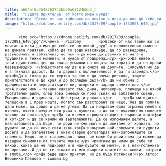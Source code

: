 ```yaml
---
title: a664ef6a3543262742bb69a68124b5d3_t
mitle:  "Лудата приятелка, от която имам нужда"
description: "Всеки от нас тайничко си мечтае и иска да има до себе си по някой „луд“ в положителния смисъл на думата приятел, който да го води навсякъде, да го разведрява, развеселява и забавлява, но пък и да може да разчита на него в трудните и тежки моменти, в нужда от подкрепа… Да живее с тази …"
image: "https://cdnone.netlify.com/db/2017/09/couple-1733991_640.jpg"
---
```


          <img src="https://cdnone.netlify.com/db/2017/09/couple-1733991_640.jpg"/>Снимка - Pixabay        <p>Всеки от нас тайничко си мечтае и иска да има до себе си по някой „луд“ в положителния смисъл на думата приятел, който да го води навсякъде, да го разведрява, развеселява и забавлява, но пък и да може да разчита на него в трудните и тежки моменти, в нужда от подкрепа…</p> <p><b>Да живее с тази единствена цел да слага усмивки на лицата на хората и да го прави безвъзмездно. </b>Щастието му да е в смеха на другите. Смисълът му да е в тяхната радост. Да ги дарява с положителност и да ги зарежда.</p>  <p><b>Да е готов да се жертва за тях и да поема рискове, защото приятелството е до края и до последен дъх!</b> Да ни обича с предимствата и недостатъците ни, въпреки и заради самите нас.</p>  <p>А лично мен – такава каквато съм… дива, непокорна, плачеща на някой трогателен филм, след това смееща се през сълзи на забавните сцени. Емоционална и ядосана, и без грим, и рошава.</p>     <p>Да ми вдигне телефона в 1 през нощта, когато съм разстроена за нещо, без да попита дали може, да дойде и да ме утеши. Да си направим една огромна мелба с всичко, което намерим под ръка в кухнята, и да си я поделим по малките часове на нощта.</p> <p>Да си вземем огромна порция с пържени картофки и хот-дог и да се качим на въртележките. Да се изпомажем целите, а най-забавното да бъде, че дори не сме могли да опитаме от храната, но душите ни да са вече сити.</p> <p>Да извършим най-големите си лудости досега и да запечатаме в онзи стария фотоапарат най-запомнящите се спомени. Нищо, че е старомодно, нищо, че може би дори няма да можем да извадим снимките от старите ленти.</p> <p>Искам да имам до себе си някой, който ще ме подкрепя и в най-лудите ми мечти, и в най-големите ми провали. И да не се откаже от мен въпреки опитите за клюки, интриги и злоба…</p> <p>Да бъде един приятел, но да бъде Истински!</p> Автор: Вероника Павлова – iwoman.bg        